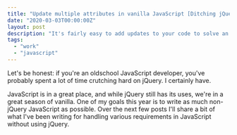 ```yaml
---
title: "Update multiple attributes in vanilla JavaScript [Ditching jQuery: Part 1]"
date: "2020-03-03T00:00:00Z"
layout: post
description: "It's fairly easy to add updates to your code to solve an issue. It's easy to get a directive from a director or project leader or even a request from a teammate and simply execute it. The challenge comes in looking at problems from a standpoint of future proofing."
tags:
  - "work"
  - "javascript"
---
```


Let's be honest: if you're an oldschool JavaScript developer, you've probably spent a lot of time crutching hard on jQuery. I certainly have.

JavaScript is in a great place, and while jQuery still has its uses, we're in a great season of vanilla. One of my goals this year is to write as much non-jQuery JavaScript as possible. Over the next few posts I'll share a bit of what I've been writing for handling various requirements in JavaScript without using jQuery.